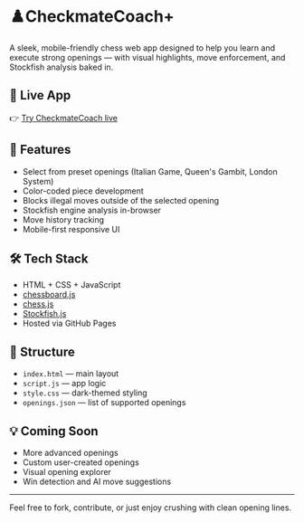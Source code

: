 # ♟️CheckmateCoach+

A sleek, mobile-friendly chess web app designed to help you learn and execute strong openings — with visual highlights, move enforcement, and Stockfish analysis baked in.

## 🔗 Live App

👉 [Try CheckmateCoach live](https://tycoded.github.io/CheckmateCoach/)

## 🚀 Features

- Select from preset openings (Italian Game, Queen's Gambit, London System)
- Color-coded piece development
- Blocks illegal moves outside of the selected opening
- Stockfish engine analysis in-browser
- Move history tracking
- Mobile-first responsive UI

## 🛠️ Tech Stack

- HTML + CSS + JavaScript
- [chessboard.js](https://chessboardjs.com/)
- [chess.js](https://github.com/jhlywa/chess.js)
- [Stockfish.js](https://stockfishchess.org/)
- Hosted via GitHub Pages

## 📁 Structure

- `index.html` — main layout
- `script.js` — app logic
- `style.css` — dark-themed styling
- `openings.json` — list of supported openings

## 💡 Coming Soon

- More advanced openings
- Custom user-created openings
- Visual opening explorer
- Win detection and AI move suggestions

---

Feel free to fork, contribute, or just enjoy crushing with clean opening lines.